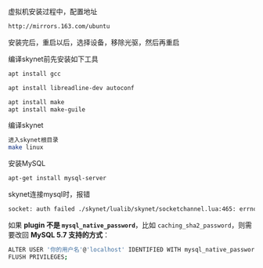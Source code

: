 虚拟机安装过程中，配置地址

```bash
http://mirrors.163.com/ubuntu
```

安装完后，重启以后，选择设备，移除光驱，然后再重启





编译skynet前先安装如下工具

```bash
apt install gcc

apt install libreadline-dev autoconf

apt install make
apt install make-guile
```

编译skynet

```bash
进入skynet根目录
make linux
```

安装MySQL

```bash
apt-get install mysql-server
```

skynet连接mysql时，报错

```bash
socket: auth failed ./skynet/lualib/skynet/socketchannel.lua:465: errno:1251, msg:Client does not support authentication protocol requested by server; consider upgrading MySQL client,sqlstate:08004
```

如果 **plugin 不是 `mysql_native_password`**，比如 `caching_sha2_password`，则需要改回 **MySQL 5.7 支持的方式**：

```bash
ALTER USER '你的用户名'@'localhost' IDENTIFIED WITH mysql_native_password BY '你的密码';
FLUSH PRIVILEGES;
```





